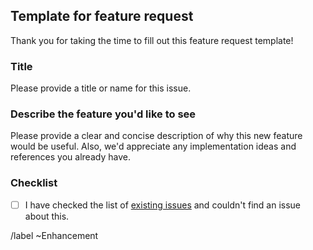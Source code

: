 ## Template for feature request

Thank you for taking the time to fill out this feature request template!

### Title
Please provide a title or name for this issue.

### Describe the feature you'd like to see
Please provide a clear and concise description of why this new feature would be useful.
Also, we'd appreciate any implementation ideas and references you already have.

### Checklist

- [ ] I have checked the list of [existing issues](https://gitlab.tudelft.nl/demoses/annular/-/issues) and couldn't find an issue about this.


/label ~Enhancement
